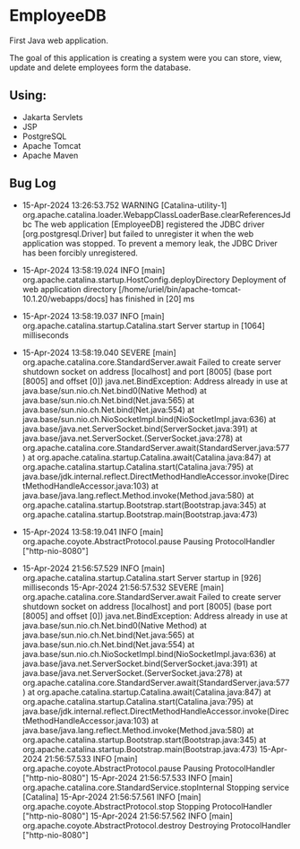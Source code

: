 # EmployeeDB

First Java web application.

The goal of this application is creating a system were you can store, view, update and delete employees form the database.

## Using:
* Jakarta Servlets
* JSP
* PostgreSQL
* Apache Tomcat
* Apache Maven


## Bug Log

* 15-Apr-2024 13:26:53.752 WARNING [Catalina-utility-1] org.apache.catalina.loader.WebappClassLoaderBase.clearReferencesJdbc The web application [EmployeeDB] registered the JDBC     driver [org.postgresql.Driver] but failed to unregister it when the web application was stopped. To prevent a memory leak, the JDBC Driver has been forcibly unregistered.

* 15-Apr-2024 13:58:19.024 INFO [main] org.apache.catalina.startup.HostConfig.deployDirectory Deployment of web application directory [/home/uriel/bin/apache-tomcat-10.1.20/webapps/docs] has finished in [20] ms

* 15-Apr-2024 13:58:19.037 INFO [main] org.apache.catalina.startup.Catalina.start Server startup in [1064] milliseconds

* 15-Apr-2024 13:58:19.040 SEVERE [main] org.apache.catalina.core.StandardServer.await Failed to create server shutdown socket on address [localhost] and port [8005] (base port [8005] and offset [0])
  java.net.BindException: Address already in use
  at java.base/sun.nio.ch.Net.bind0(Native Method)
  at java.base/sun.nio.ch.Net.bind(Net.java:565)
  at java.base/sun.nio.ch.Net.bind(Net.java:554)
  at java.base/sun.nio.ch.NioSocketImpl.bind(NioSocketImpl.java:636)
  at java.base/java.net.ServerSocket.bind(ServerSocket.java:391)
  at java.base/java.net.ServerSocket.<init>(ServerSocket.java:278)
  at org.apache.catalina.core.StandardServer.await(StandardServer.java:577)
  at org.apache.catalina.startup.Catalina.await(Catalina.java:847)
  at org.apache.catalina.startup.Catalina.start(Catalina.java:795)
  at java.base/jdk.internal.reflect.DirectMethodHandleAccessor.invoke(DirectMethodHandleAccessor.java:103)
  at java.base/java.lang.reflect.Method.invoke(Method.java:580)
  at org.apache.catalina.startup.Bootstrap.start(Bootstrap.java:345)
  at org.apache.catalina.startup.Bootstrap.main(Bootstrap.java:473)

* 15-Apr-2024 13:58:19.041 INFO [main] org.apache.coyote.AbstractProtocol.pause Pausing ProtocolHandler ["http-nio-8080"]

* 15-Apr-2024 21:56:57.529 INFO [main] org.apache.catalina.startup.Catalina.start Server startup in [926] milliseconds
  15-Apr-2024 21:56:57.532 SEVERE [main] org.apache.catalina.core.StandardServer.await Failed to create server shutdown socket on address [localhost] and port [8005] (base port [8005] and offset [0])
  java.net.BindException: Address already in use
    at java.base/sun.nio.ch.Net.bind0(Native Method)
    at java.base/sun.nio.ch.Net.bind(Net.java:565)
    at java.base/sun.nio.ch.Net.bind(Net.java:554)
    at java.base/sun.nio.ch.NioSocketImpl.bind(NioSocketImpl.java:636)
    at java.base/java.net.ServerSocket.bind(ServerSocket.java:391)
    at java.base/java.net.ServerSocket.<init>(ServerSocket.java:278)
    at org.apache.catalina.core.StandardServer.await(StandardServer.java:577)
    at org.apache.catalina.startup.Catalina.await(Catalina.java:847)
    at org.apache.catalina.startup.Catalina.start(Catalina.java:795)
    at java.base/jdk.internal.reflect.DirectMethodHandleAccessor.invoke(DirectMethodHandleAccessor.java:103)
    at java.base/java.lang.reflect.Method.invoke(Method.java:580)
    at org.apache.catalina.startup.Bootstrap.start(Bootstrap.java:345)
    at org.apache.catalina.startup.Bootstrap.main(Bootstrap.java:473)
  15-Apr-2024 21:56:57.533 INFO [main] org.apache.coyote.AbstractProtocol.pause Pausing ProtocolHandler ["http-nio-8080"]
  15-Apr-2024 21:56:57.533 INFO [main] org.apache.catalina.core.StandardService.stopInternal Stopping service [Catalina]
  15-Apr-2024 21:56:57.561 INFO [main] org.apache.coyote.AbstractProtocol.stop Stopping ProtocolHandler ["http-nio-8080"]
  15-Apr-2024 21:56:57.562 INFO [main] org.apache.coyote.AbstractProtocol.destroy Destroying ProtocolHandler ["http-nio-8080"]
